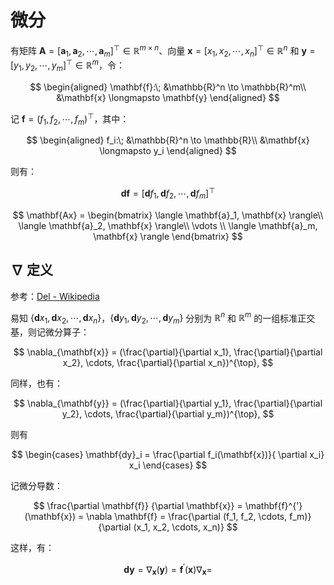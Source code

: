 # 微分

有矩阵 $\mathbf{A} = [\mathbf{a}_1, \mathbf{a}_2, \cdots, \mathbf{a}_m]^{\top} \in \mathbb{R}^{m \times n}$、向量 $\mathbf{x} = [x_1, x_2, \cdots, x_n]^{\top} \in \mathbb{R}^{n}$ 和 $\mathbf{y} = [y_1, y_2, \cdots, y_m]^{\top} \in \mathbb{R}^{m}$，令：

$$
\begin{aligned}
\mathbf{f}:\; &\mathbb{R}^n \to \mathbb{R}^m\\
&\mathbf{x} \longmapsto \mathbf{y}
\end{aligned}
$$

记 $\mathbf{f} = (f_1, f_2, \cdots, f_m)^{\top}$，其中： 

$$
\begin{aligned}
f_i:\; &\mathbb{R}^n \to \mathbb{R}\\
&\mathbf{x} \longmapsto y_i
\end{aligned}
$$

则有：

$$
\mathbf{df} = [\mathbf{d}f_1, \mathbf{d} f_2, \cdots, \mathbf{d} f_m]^{\top}
$$

$$
\mathbf{Ax} = \begin{bmatrix}
   \langle \mathbf{a}_1, \mathbf{x} \rangle\\
   \langle \mathbf{a}_2, \mathbf{x} \rangle\\
   \vdots \\
   \langle \mathbf{a}_m, \mathbf{x} \rangle
\end{bmatrix}
$$

## $\nabla$ 定义

参考：[Del - Wikipedia](https://en.wikipedia.org/wiki/Del)

易知 $\{\mathbf{d} x_1, \mathbf{d} x_2, \cdots, \mathbf{d} x_n\}$，$\{\mathbf{d} y_1, \mathbf{d} y_2, \cdots, \mathbf{d} y_m\}$ 分别为 $\mathbb{R}^n$ 和 $\mathbb{R}^m$ 的一组标准正交基，则记微分算子：

$$
\nabla_{\mathbf{x}} = (\frac{\partial}{\partial x_1}, \frac{\partial}{\partial x_2}, \cdots, \frac{\partial}{\partial x_n})^{\top},
$$

同样，也有：

$$
\nabla_{\mathbf{y}} = (\frac{\partial}{\partial y_1}, \frac{\partial}{\partial y_2}, \cdots, \frac{\partial}{\partial y_m})^{\top},
$$

则有

$$
\begin{cases}
\mathbf{dy}_i = \frac{\partial f_i(\mathbf{x})}{ \partial x_i} x_i
\end{cases}
$$

记微分导数：

$$
\frac{\partial \mathbf{f}} {\partial \mathbf{x}} = \mathbf{f}^{'}(\mathbf{x}) = \nabla \mathbf{f} = \frac{\partial (f_1, f_2, \cdots, f_m)} {\partial (x_1, x_2, \cdots, x_n)}
$$

这样，有：

$$
\mathbf{d} \mathbf{y} = \nabla_{\mathbf{x}}(\mathbf{y}) = \mathbf{f}^{'}(\mathbf{x}) \nabla_{\mathbf{x}} = 
$$